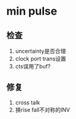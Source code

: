 # min pulse 

## 检查
1. uncertainty是否合理
2. clock port trans设置
3. cts误用了buf?

## 修复
1. cross talk
2. 换rise fall不对称的INV
